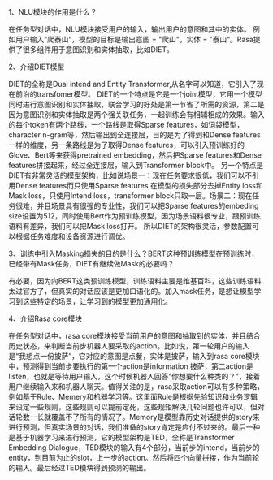 1、NLU模块的作用是什么？

在任务型对话中，NLU模块接受用户的输入，输出用户的意图和其中的实体。
例如用户输入”爬泰山“，模型的目标是输出意图 = "爬山"，实体 = ”泰山“。Rasa提供了很多组件用于意图识别和实体抽取，比如DIET。

2、介绍DIET模型

DIET的全称是Dual intend and Entity Transformer,从名字可以知道，它引入了现在前沿的transfomer模型。
DIET的一个特点是它是一个joint模型，它用一个模型同时进行意图识别和实体抽取，联合学习的好处是第一节省了所需的资源，第二是因为意图识别和实体抽取是两个强关联任务，一起训练会有相辅相成的效果。输入的每个token有两个路线，一个路线是取得Sparse features，如词袋模型，character n-gram等，然后输出到全连接层，目的是为了得到和Dense features一样的维度，另一条路线是为了取得Dense features，可以引入预训练好的Glove、Bert等来获得pretrained embedding，然后把Sparse features和Dense features拼接起来，经过全连接层，输入到Transformer block中。
另一个特点是DIET有非常灵活的模型架构，比如说场景一：现在任务要求很低，我们可以不引用Dense features而只使用Sparse features,在模型的损失部分去掉Entity loss和Mask loss，只使用Intend loss，transformer block只取一层。场景二：现在任务很难，并且场景具有很强的专业性，我们可以把Sparse features的embeding size设置为512，同时使用Bert作为预训练模型，因为场景语料很专业，跟预训练语料有差异，我们可以把Mask loss打开。
所以DIET的架构很灵活，参数配置可以根据任务难度和设备资源进行调优。

3、训练中引入Masking损失的目的是什么？BERT这种预训练模型在预训练时，已经带有Mask任务，DIET有继续做Mask的必要吗？

有必要，因为向BERT这类预训练模型，训练语料主要是维基百科，这些训练语料太过官方了，但真实的对话应该是更加口语化的。加入mask任务，是想让模型学习到这些特定的场景，让学习到的模型更加通用化。

4、介绍Rasa core模块

在任务型对话中，rasa core模块接受当前用户的意图和抽取到的实体，并且结合历史状态，来判断当前步机器人要采取的action。比如说，第一轮用户的输入是“我想点一份披萨”，它对应的意图是点餐，实体是披萨，输入到rasa core模块中，预测得到当前步要执行的第一个action是information 披萨，第二action是listen，也就是等待用户输入，这个时候机器人回答“你想要什么种类的？”，接着用户继续输入来和机器人聊天。值得关注的是，rasa采取action可以有多种策略，例如基于Rule、Memery和机器学习等。这里面Rule是根据先验知识和业务逻辑来设定一些规则，这些规则可以提前定死，这些规矩解决几轮问题也许可以，但对话轮数一长就覆盖不了所有的情况了。Memory是模型靠历史对话提供的story来进行预测，但真实场景的对话，我们准备的story肯定是应付不过来的。最后一种是基于机器学习来进行预测，它的模型架构是TED，全称是Transformer Embedding Dialogue，TED模块的输入有4个部分，当前步的intend，当前步的entity，到目前为止的slot，上一步的action。然后将四个向量拼接，作为当前轮的输入。最后经过TED模块得到预测的输出。
